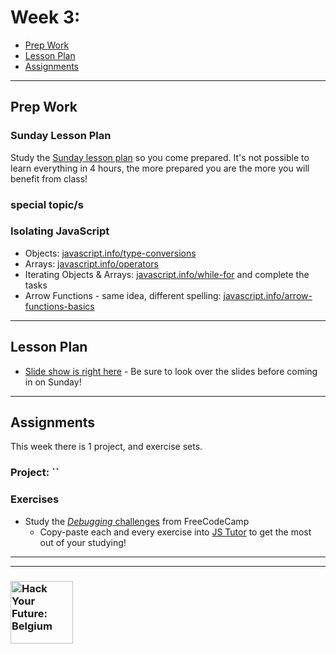 # Week 3:


* [Prep Work](#prep-work)
* [Lesson Plan](#lesson-plan)
* [Assignments](#assignments)

---

## Prep Work

### Sunday Lesson Plan

Study the [Sunday lesson plan](https://hackyourfuture.be/separation-of-concerns/week-3) so you come prepared. It's not possible to learn everything in 4 hours, the more prepared you are the more you will benefit from class!

### special topic/s

### Isolating JavaScript

* Objects: [javascript.info/type-conversions](https://javascript.info/type-conversions)
* Arrays: [javascript.info/operators](https://javascript.info/operators)
* Iterating Objects & Arrays: [javascript.info/while-for](https://javascript.info/while-for) and complete the tasks
* Arrow Functions - same idea, different spelling: [javascript.info/arrow-functions-basics](https://javascript.info/arrow-functions-basics)

---

## Lesson Plan

* [Slide show is right here](https://hackyourfuture.be/separation-of-concerns/week-3) - Be sure to look over the slides before coming in on Sunday!

---

## Assignments

This week there is 1 project, and  exercise sets.

### Project: ``

### Exercises

* Study the [_Debugging_ challenges](https://www.freecodecamp.org/learn/javascript-algorithms-and-data-structures/debugging/) from FreeCodeCamp
  * Copy-paste each and every exercise into [JS Tutor](http://pythontutor.com/javascript.html#mode=edit) to get the most out of your studying!

---
---

### <a href="https://hackyourfuture.be" target="_blank"><img src="https://user-images.githubusercontent.com/18554853/63941625-4c7c3d00-ca6c-11e9-9a76-8d5e3632fe70.jpg" width="100" height="100" alt="Hack Your Future: Belgium"></a>
